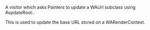 A visitor which asks Painters to update a WAUrl subclass using #updateRoot:.

This is used to update the base URL stored on a WARenderContext.